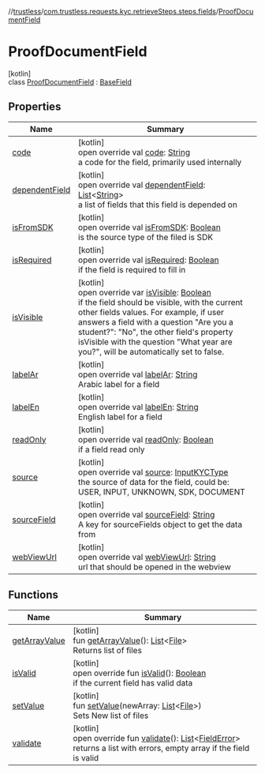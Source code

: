 //[trustless](../../../index.md)/[com.trustless.requests.kyc.retrieveSteps.steps.fields](../index.md)/[ProofDocumentField](index.md)

# ProofDocumentField

[kotlin]\
class [ProofDocumentField](index.md) : [BaseField](../-base-field/index.md)

## Properties

| Name | Summary |
|---|---|
| [code](../-base-field/code.md) | [kotlin]<br>open override val [code](../-base-field/code.md): [String](https://kotlinlang.org/api/latest/jvm/stdlib/kotlin/-string/index.html)<br>a code for the field, primarily used internally |
| [dependentField](../-base-field/dependent-field.md) | [kotlin]<br>open override val [dependentField](../-base-field/dependent-field.md): [List](https://kotlinlang.org/api/latest/jvm/stdlib/kotlin.collections/-list/index.html)&lt;[String](https://kotlinlang.org/api/latest/jvm/stdlib/kotlin/-string/index.html)&gt;<br>a list of fields that this field is depended on |
| [isFromSDK](../-base-field/is-from-s-d-k.md) | [kotlin]<br>open override val [isFromSDK](../-base-field/is-from-s-d-k.md): [Boolean](https://kotlinlang.org/api/latest/jvm/stdlib/kotlin/-boolean/index.html)<br>is the source type of the filed is SDK |
| [isRequired](../-base-field/is-required.md) | [kotlin]<br>open override val [isRequired](../-base-field/is-required.md): [Boolean](https://kotlinlang.org/api/latest/jvm/stdlib/kotlin/-boolean/index.html)<br>if the field is required to fill in |
| [isVisible](../-base-field/is-visible.md) | [kotlin]<br>open override var [isVisible](../-base-field/is-visible.md): [Boolean](https://kotlinlang.org/api/latest/jvm/stdlib/kotlin/-boolean/index.html)<br>if the field should be visible, with the current other fields values. For example, if user answers a field with a question &quot;Are you a student?&quot;: &quot;No&quot;, the other field's property isVisible with the question &quot;What year are you?&quot;, will be automatically set to false. |
| [labelAr](../-base-field/label-ar.md) | [kotlin]<br>open override val [labelAr](../-base-field/label-ar.md): [String](https://kotlinlang.org/api/latest/jvm/stdlib/kotlin/-string/index.html)<br>Arabic label for a field |
| [labelEn](../-base-field/label-en.md) | [kotlin]<br>open override val [labelEn](../-base-field/label-en.md): [String](https://kotlinlang.org/api/latest/jvm/stdlib/kotlin/-string/index.html)<br>English label for a field |
| [readOnly](../-base-field/read-only.md) | [kotlin]<br>open override val [readOnly](../-base-field/read-only.md): [Boolean](https://kotlinlang.org/api/latest/jvm/stdlib/kotlin/-boolean/index.html)<br>if a field read only |
| [source](../-base-field/source.md) | [kotlin]<br>open override val [source](../-base-field/source.md): [InputKYCType](../../com.trustless.requests.kyc.retrieveSteps/-input-k-y-c-type/index.md)<br>the source of data for the field, could be: USER, INPUT, UNKNOWN, SDK, DOCUMENT |
| [sourceField](../-base-field/source-field.md) | [kotlin]<br>open override val [sourceField](../-base-field/source-field.md): [String](https://kotlinlang.org/api/latest/jvm/stdlib/kotlin/-string/index.html)<br>A key for sourceFields object to get the data from |
| [webViewUrl](../-base-field/web-view-url.md) | [kotlin]<br>open override val [webViewUrl](../-base-field/web-view-url.md): [String](https://kotlinlang.org/api/latest/jvm/stdlib/kotlin/-string/index.html)<br>url that should be opened in the webview |

## Functions

| Name | Summary |
|---|---|
| [getArrayValue](get-array-value.md) | [kotlin]<br>fun [getArrayValue](get-array-value.md)(): [List](https://kotlinlang.org/api/latest/jvm/stdlib/kotlin.collections/-list/index.html)&lt;[File](https://developer.android.com/reference/kotlin/java/io/File.html)&gt;<br>Returns list of files |
| [isValid](is-valid.md) | [kotlin]<br>open override fun [isValid](is-valid.md)(): [Boolean](https://kotlinlang.org/api/latest/jvm/stdlib/kotlin/-boolean/index.html)<br>if the current field has valid data |
| [setValue](set-value.md) | [kotlin]<br>fun [setValue](set-value.md)(newArray: [List](https://kotlinlang.org/api/latest/jvm/stdlib/kotlin.collections/-list/index.html)&lt;[File](https://developer.android.com/reference/kotlin/java/io/File.html)&gt;)<br>Sets New list of files |
| [validate](validate.md) | [kotlin]<br>open override fun [validate](validate.md)(): [List](https://kotlinlang.org/api/latest/jvm/stdlib/kotlin.collections/-list/index.html)&lt;[FieldError](../-field-error/index.md)&gt;<br>returns a list with errors, empty array if the field is valid |
